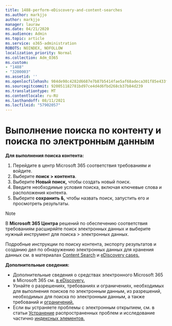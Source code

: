 ```yaml
---
title: 1488-perform-eDiscovery-and-content-searches
ms.author: markjjo
author: markjjo
manager: lauraw
ms.date: 04/21/2020
ms.audience: Admin
ms.topic: article
ms.service: o365-administration
ROBOTS: NOINDEX, NOFOLLOW
localization_priority: Normal
ms.collection: Adm_O365
ms.custom:
- "1488"
- "3200003"
ms.assetid: ''
ms.openlocfilehash: 984de98c4282d6687e7b87b5414fae5af68adeca301f85e433fd126641b7b22a
ms.sourcegitcommit: 920051182781bd97ce4d4d6fbd268cb37b84d239
ms.translationtype: MT
ms.contentlocale: ru-RU
ms.lasthandoff: 08/11/2021
ms.locfileid: "57902057"
---
```

# <a name="how-to-perform-content-searches-and-ediscovery-searches"></a>Выполнение поиска по контенту и поиска по электронным данным

**Для выполнения поиска контента:**

1. Перейдите в центр Microsoft 365 соответствия требованиям и войдите.
2. Выберите **поиск > контента**.
3. Выберите **Новый поиск,** чтобы создать новый поиск.
4. Введите необходимые условия поиска, включая ключевые слова и расположения контента.
5. Выберите **сохранить &,** чтобы назвать поиск, запустить его и просмотреть результаты.

> [!NOTE]
> В **Microsoft 365 Центра** решений по обеспечению соответствия требованиям расширяйте поиск электронных данных и выберите нужный инструмент для поиска  >  электронных данных. 

Подробные инструкции по поиску контента, экспорту результатов и созданию дел по обнаружению электронных данных для хранения данных см. в материалах [Content Search](https://docs.microsoft.com/microsoft-365/compliance/content-search) и [eDiscovery cases.](https://docs.microsoft.com/microsoft-365/compliance/ediscovery-cases)

**Дополнительные сведения:**

- Дополнительные сведения о средствах электронного Microsoft 365 в Microsoft 365 см. [в eDiscovery.](https://docs.microsoft.com/microsoft-365/compliance/ediscovery)
- Узнайте о разрешениях, требованиях и ограничениях, необходимых для [](https://docs.microsoft.com/microsoft-365/compliance/assign-ediscovery-permissions) выполнения поисков по электронным данным, из разрешений, необходимых для поиска по электронным данным, а также требований и [ограничений.](https://docs.microsoft.com/microsoft-365/compliance/limits-for-content-search)
- Если вы устраняете проблемы с электронным открытием, см. в статьи [Устранение](https://docs.microsoft.com/microsoft-365/compliance/ediscovery-troubleshooting-common-issues) распространенных проблем и исследование частично [индексных элементов.](https://docs.microsoft.com/microsoft-365/compliance/investigating-partially-indexed-items-in-ediscovery)
